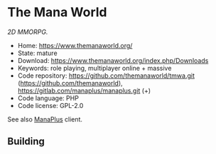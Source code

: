# The Mana World

_2D MMORPG._

- Home: https://www.themanaworld.org/
- State: mature
- Download: https://www.themanaworld.org/index.php/Downloads
- Keywords: role playing, multiplayer online + massive
- Code repository: https://github.com/themanaworld/tmwa.git (https://github.com/themanaworld), https://gitlab.com/manaplus/manaplus.git (+)
- Code language: PHP
- Code license: GPL-2.0

See also [ManaPlus](http://manaplus.org/) client.

## Building
